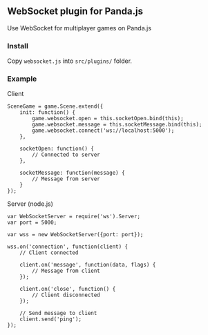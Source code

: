 ## WebSocket plugin for Panda.js

Use WebSocket for multiplayer games on Panda.js

### Install

Copy `websocket.js` into `src/plugins/` folder.

### Example

Client

    SceneGame = game.Scene.extend({
        init: function() {
            game.websocket.open = this.socketOpen.bind(this);
            game.websocket.message = this.socketMessage.bind(this);
            game.websocket.connect('ws://localhost:5000');
        },

        socketOpen: function() {
            // Connected to server
        },

        socketMessage: function(message) {
            // Message from server
        }
    });

Server (node.js)

    var WebSocketServer = require('ws').Server;
    var port = 5000;

    var wss = new WebSocketServer({port: port});

    wss.on('connection', function(client) {
        // Client connected

        client.on('message', function(data, flags) {
            // Message from client
        });

        client.on('close', function() {
            // Client disconnected
        });

        // Send message to client
        client.send('ping');
    });